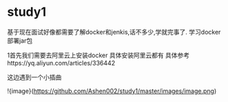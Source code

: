 # study1
基于现在面试好像都需要了解docker和jenkis,话不多少,学就完事了. 学习docker部署jar包

1首先我们需要去阿里云上安装docker 
 具体安装阿里云都有 具体参考https://yq.aliyun.com/articles/336442
 
这边遇到一个小插曲 

!{image}(https://github.com/Ashen002/study1/master/images/image.png)
